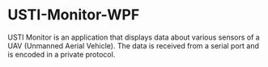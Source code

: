 # USTI-Monitor-WPF
USTI Monitor is an application that displays data about various sensors of a UAV (Unmanned Aerial Vehicle). The data is received from a serial port and is encoded in a private protocol.
